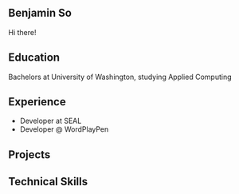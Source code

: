 ## Benjamin So

Hi there!

## Education
Bachelors at University of Washington, studying Applied Computing

## Experience
- Developer at SEAL
- Developer @ WordPlayPen
  

## Projects

## Technical Skills
